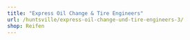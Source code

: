 ```yaml
---
title: "Express Oil Change & Tire Engineers"
url: /huntsville/express-oil-change-und-tire-engineers-3/
shop: Reifen
---
```


